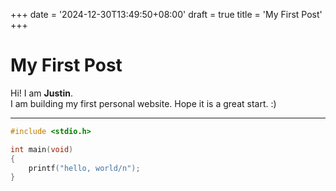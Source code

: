 +++
date = '2024-12-30T13:49:50+08:00'
draft = true
title = 'My First Post'
+++

# My First Post  

Hi! I am **Justin**.  
I am building my first personal website. 
Hope it is a great start. :)

---
```c
#include <stdio.h>

int main(void)
{
    printf("hello, world/n");
}
```